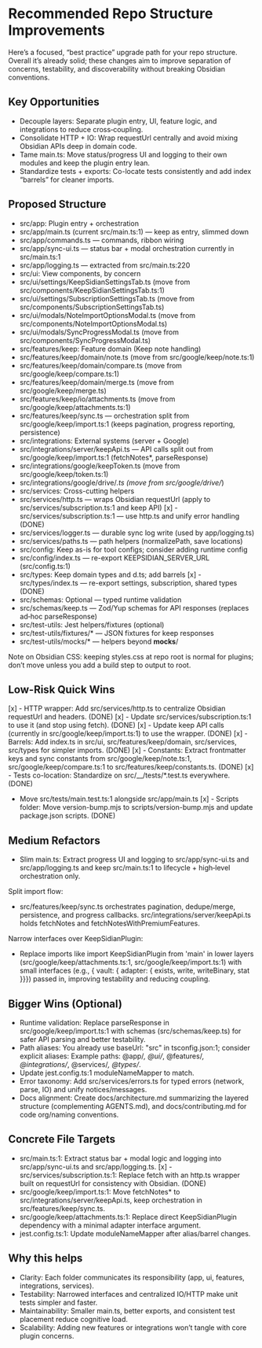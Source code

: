 # Recommended Repo Structure Improvements

Here’s a focused, “best practice” upgrade path for your repo structure. Overall it’s already solid; these changes aim to improve separation of concerns, testability, and discoverability without breaking Obsidian conventions.

## Key Opportunities

- Decouple layers: Separate plugin entry, UI, feature logic, and integrations to reduce cross‑coupling.
- Consolidate HTTP + IO: Wrap requestUrl centrally and avoid mixing Obsidian APIs deep in domain code.
- Tame main.ts: Move status/progress UI and logging to their own modules and keep the plugin entry lean.
- Standardize tests + exports: Co-locate tests consistently and add index “barrels” for cleaner imports.

## Proposed Structure

- src/app: Plugin entry + orchestration
- src/app/main.ts (current src/main.ts:1) — keep as entry, slimmed down
- src/app/commands.ts — commands, ribbon wiring
- src/app/sync-ui.ts — status bar + modal orchestration currently in src/main.ts:1
- src/app/logging.ts — extracted from src/main.ts:220
- src/ui: View components, by concern
- src/ui/settings/KeepSidianSettingsTab.ts (move from src/components/KeepSidianSettingsTab.ts:1)
- src/ui/settings/SubscriptionSettingsTab.ts (move from src/components/SubscriptionSettingsTab.ts)
- src/ui/modals/NoteImportOptionsModal.ts (move from src/components/NoteImportOptionsModal.ts)
- src/ui/modals/SyncProgressModal.ts (move from src/components/SyncProgressModal.ts)
- src/features/keep: Feature domain (Keep note handling)
- src/features/keep/domain/note.ts (move from src/google/keep/note.ts:1)
- src/features/keep/domain/compare.ts (move from src/google/keep/compare.ts:1)
- src/features/keep/domain/merge.ts (move from src/google/keep/merge.ts)
- src/features/keep/io/attachments.ts (move from src/google/keep/attachments.ts:1)
- src/features/keep/sync.ts — orchestration split from src/google/keep/import.ts:1 (keeps pagination, progress reporting, persistence)
- src/integrations: External systems (server + Google)
- src/integrations/server/keepApi.ts — API calls split out from src/google/keep/import.ts:1 (fetchNotes*, parseResponse)
- src/integrations/google/keepToken.ts (move from src/google/keep/token.ts:1)
- src/integrations/google/drive/*.ts (move from src/google/drive/*)
- src/services: Cross-cutting helpers
- src/services/http.ts — wraps Obsidian requestUrl (apply to src/services/subscription.ts:1 and keep API)
[x] - src/services/subscription.ts:1 — use http.ts and unify error handling (DONE)
- src/services/logger.ts — durable sync log write (used by app/logging.ts)
- src/services/paths.ts — path helpers (normalizePath, save locations)
- src/config: Keep as-is for tool configs; consider adding runtime config
- src/config/index.ts — re-export KEEPSIDIAN_SERVER_URL (src/config.ts:1)
- src/types: Keep domain types and d.ts; add barrels
[x] - src/types/index.ts — re-export settings, subscription, shared types (DONE)
- src/schemas: Optional — typed runtime validation
- src/schemas/keep.ts — Zod/Yup schemas for API responses (replaces ad‑hoc parseResponse)
- src/test-utils: Jest helpers/fixtures (optional)
- src/test-utils/fixtures/* — JSON fixtures for keep responses
- src/test-utils/mocks/* — helpers beyond __mocks__/

Note on Obsidian CSS: keeping styles.css at repo root is normal for plugins; don’t move unless you add a build step to output to root.

## Low-Risk Quick Wins

[x] - HTTP wrapper: Add src/services/http.ts to centralize Obsidian requestUrl and headers. (DONE)
[x] - Update src/services/subscription.ts:1 to use it (and stop using fetch). (DONE)
[x] - Update keep API calls (currently in src/google/keep/import.ts:1) to use the wrapper. (DONE)
[x] - Barrels: Add index.ts in src/ui, src/features/keep/domain, src/services, src/types for simpler imports. (DONE)
[x] - Constants: Extract frontmatter keys and sync constants from src/google/keep/note.ts:1, src/google/keep/compare.ts:1 to src/features/keep/constants.ts. (DONE)
[x] - Tests co-location: Standardize on src/__/tests/*.test.ts everywhere. (DONE)
- Move src/tests/main.test.ts:1 alongside src/app/main.ts
[x] - Scripts folder: Move version-bump.mjs to scripts/version-bump.mjs and update package.json scripts. (DONE)

## Medium Refactors

- Slim main.ts: Extract progress UI and logging to src/app/sync-ui.ts and src/app/logging.ts and keep src/main.ts:1 to lifecycle + high‑level orchestration only.

Split import flow:
- src/features/keep/sync.ts orchestrates pagination, dedupe/merge, persistence, and progress callbacks.
src/integrations/server/keepApi.ts holds fetchNotes and fetchNotesWithPremiumFeatures.

Narrow interfaces over KeepSidianPlugin:
- Replace imports like import KeepSidianPlugin from 'main' in lower layers (src/google/keep/attachments.ts:1, src/google/keep/import.ts:1) with small interfaces (e.g., { vault: { adapter: { exists, write, writeBinary, stat }}}) passed in, improving testability and reducing coupling.

## Bigger Wins (Optional)

- Runtime validation: Replace parseResponse in src/google/keep/import.ts:1 with schemas (src/schemas/keep.ts) for safer API parsing and better testability.
- Path aliases: You already use baseUrl: "src" in tsconfig.json:1; consider explicit aliases:
  Example paths: @app/*, @ui/*, @features/*, @integrations/*, @services/*, @types/*.
- Update jest.config.ts:1 moduleNameMapper to match.
- Error taxonomy: Add src/services/errors.ts for typed errors (network, parse, IO) and unify notices/messages.
- Docs alignment: Create docs/architecture.md summarizing the layered structure (complementing AGENTS.md), and docs/contributing.md for code org/naming conventions.

## Concrete File Targets

- src/main.ts:1: Extract status bar + modal logic and logging into src/app/sync-ui.ts and src/app/logging.ts.
[x] - src/services/subscription.ts:1: Replace fetch with an http.ts wrapper built on requestUrl for consistency with Obsidian. (DONE)
- src/google/keep/import.ts:1: Move fetchNotes* to src/integrations/server/keepApi.ts, keep orchestration in src/features/keep/sync.ts.
- src/google/keep/attachments.ts:1: Replace direct KeepSidianPlugin dependency with a minimal adapter interface argument.
- jest.config.ts:1: Update moduleNameMapper after alias/barrel changes.

## Why this helps

- Clarity: Each folder communicates its responsibility (app, ui, features, integrations, services).
- Testability: Narrowed interfaces and centralized IO/HTTP make unit tests simpler and faster.
- Maintainability: Smaller main.ts, better exports, and consistent test placement reduce cognitive load.
- Scalability: Adding new features or integrations won’t tangle with core plugin concerns.
